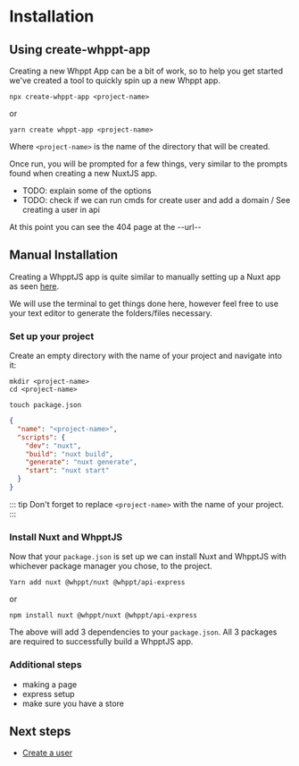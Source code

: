 # Installation

## Using create-whppt-app

Creating a new Whppt App can be a bit of work, so to help you get started we've created a tool to quickly
spin up a new Whppt app.

```shell
npx create-whppt-app <project-name>
```
or 
```shell
yarn create whppt-app <project-name>
```

Where `<project-name>` is the name of the directory that will be created.

Once run, you will be prompted for a few things, very similar to the prompts found when creating a
new NuxtJS app.

- TODO: explain some of the options
- TODO: check if we can run cmds for create user and add a domain / See creating a user in api

At this point you can see the 404 page at the --url--

## Manual Installation

Creating a WhpptJS app is quite similar to manually setting up a Nuxt app as seen [here](https://nuxtjs.org/docs/2.x/get-started/installation#manual-installation).

We will use the terminal to get things done here, however feel free to use your text editor to generate the folders/files necessary.

### Set up your project

Create an empty directory with the name of your project and navigate into it:

```shell
mkdir <project-name>
cd <project-name>
```

```shell
touch package.json
```

```json
{
  "name": "<project-name>",
  "scripts": {
    "dev": "nuxt",
    "build": "nuxt build",
    "generate": "nuxt generate",
    "start": "nuxt start"
  }
}
```

::: tip
Don't forget to replace `<project-name>` with the name of your project.
:::

### Install Nuxt and WhpptJS

Now that your `package.json` is set up we can install Nuxt and WhpptJS with whichever package manager you chose, to the project.

```shell
Yarn add nuxt @whppt/nuxt @whppt/api-express
```
or
```shell
npm install nuxt @whppt/nuxt @whppt/api-express
```

The above will add 3 dependencies to your `package.json`. All 3 packages are required to successfully build a WhpptJS app.

### Additional steps

- making a page
- express setup
- make sure you have a store



## Next steps

- [Create a user](/api/users/cli.md#creating-a-user)

